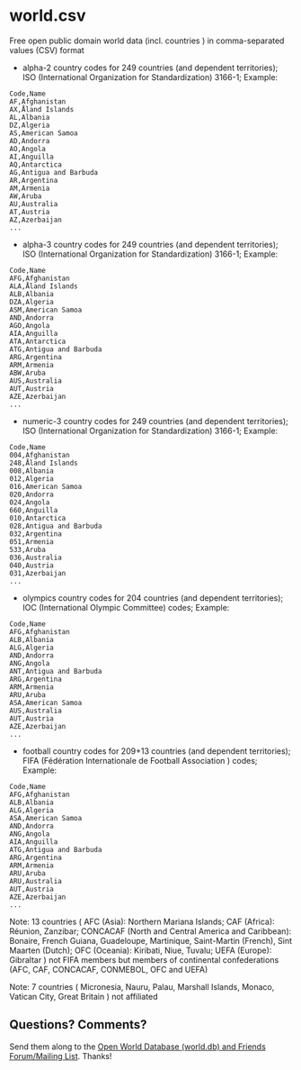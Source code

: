 # world.csv

Free open public domain world data (incl. countries ) in comma-separated values (CSV) format


- alpha-2 country codes for 249 countries (and dependent territories); ISO (International Organization for Standardization) 3166-1; Example:

~~~
Code,Name
AF,Afghanistan
AX,Åland Islands
AL,Albania
DZ,Algeria
AS,American Samoa
AD,Andorra
AO,Angola
AI,Anguilla
AQ,Antarctica
AG,Antigua and Barbuda
AR,Argentina
AM,Armenia
AW,Aruba
AU,Australia
AT,Austria
AZ,Azerbaijan
...
~~~

- alpha-3 country codes for 249 countries (and dependent territories); ISO (International Organization for Standardization) 3166-1; Example:

~~~
Code,Name
AFG,Afghanistan
ALA,Åland Islands
ALB,Albania
DZA,Algeria
ASM,American Samoa
AND,Andorra
AGO,Angola
AIA,Anguilla
ATA,Antarctica
ATG,Antigua and Barbuda
ARG,Argentina
ARM,Armenia
ABW,Aruba
AUS,Australia
AUT,Austria
AZE,Azerbaijan
...
~~~

- numeric-3 country codes for 249 countries (and dependent territories); ISO (International Organization for Standardization) 3166-1; Example:

~~~
Code,Name
004,Afghanistan
248,Åland Islands
008,Albania
012,Algeria
016,American Samoa
020,Andorra
024,Angola
660,Anguilla
010,Antarctica
028,Antigua and Barbuda
032,Argentina
051,Armenia
533,Aruba
036,Australia
040,Austria
031,Azerbaijan
...
~~~

- olympics country codes for 204 countries (and dependent territories); IOC (International Olympic Committee) codes; Example:

~~~
Code,Name
AFG,Afghanistan
ALB,Albania
ALG,Algeria
AND,Andorra
ANG,Angola
ANT,Antigua and Barbuda
ARG,Argentina
ARM,Armenia
ARU,Aruba
ASA,American Samoa
AUS,Australia
AUT,Austria
AZE,Azerbaijan
...
~~~

- football country codes for 209+13 countries (and dependent territories); FIFA (Fédération Internationale de Football Association ) codes; Example:

~~~
Code,Name
AFG,Afghanistan
ALB,Albania
ALG,Algeria
ASA,American Samoa
AND,Andorra
ANG,Angola
AIA,Anguilla
ATG,Antigua and Barbuda
ARG,Argentina
ARM,Armenia
ARU,Aruba
ARU,Australia
AUT,Austria
AZE,Azerbaijan
...
~~~

Note: 13 countries (
AFC (Asia): Northern Mariana Islands;
CAF (Africa): Réunion, Zanzibar;
CONCACAF (North and Central America and Caribbean): Bonaire, French Guiana, Guadeloupe, Martinique, Saint-Martin (French), Sint Maarten (Dutch);
OFC (Oceania): Kiribati, Niue, Tuvalu;
UEFA (Europe): Gibraltar
) not FIFA members but members of continental confederations
(AFC, CAF, CONCACAF, CONMEBOL, OFC and UEFA)

Note:  7 countries (
Micronesia, Nauru, Palau, Marshall Islands,
Monaco, Vatican City, Great Britain
) not affiliated


## Questions? Comments?

Send them along to the [Open World Database (world.db) and Friends Forum/Mailing List](http://groups.google.com/group/openmundi). 
Thanks!
